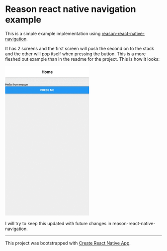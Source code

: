 # Reason react native navigation example

This is a simple example implementation using [reason-react-native-navigation](https://github.com/szymonzmyslony/reason-react-native-navigation).

It has 2 screens and the first screen will push the second on to the stack and the other will pop itself when pressing the button. This is a more fleshed out example than in the readme for the project. This is how it looks:

![Switch between screens](animation.gif)

I will try to keep this updated with future changes in reason-react-native-navigation.

---

This project was bootstrapped with [Create React Native App](https://github.com/react-community/create-react-native-app).
